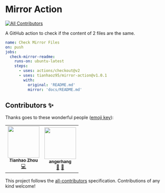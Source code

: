 # Mirror Action
<!-- ALL-CONTRIBUTORS-BADGE:START - Do not remove or modify this section -->
[![All Contributors](https://img.shields.io/badge/all_contributors-2-orange.svg?style=flat-square)](#contributors-)
<!-- ALL-CONTRIBUTORS-BADGE:END -->

A GitHub action to check if the content of 2 files are the same.

```yml
name: Check Mirror Files
on: push
jobs:
  check-mirror-readme:
    runs-on: ubuntu-latest
    steps:
      - uses: actions/checkout@v2
      - uses: tianhaoz95/mirror-action@v1.0.1
        with:
          original: 'README.md'
          mirror: 'docs/README.md'
```

## Contributors ✨

Thanks goes to these wonderful people ([emoji key](https://allcontributors.org/docs/en/emoji-key)):

<!-- ALL-CONTRIBUTORS-LIST:START - Do not remove or modify this section -->
<!-- prettier-ignore-start -->
<!-- markdownlint-disable -->
<table>
  <tr>
    <td align="center"><a href="https://tianhaoz.com"><img src="https://avatars3.githubusercontent.com/u/16887772?v=4" width="100px;" alt=""/><br /><sub><b>Tianhao Zhou</b></sub></a><br /><a href="https://github.com/tianhaoz95/mirror-action/commits?author=tianhaoz95" title="Code">💻</a></td>
    <td align="center"><a href="http://hangyuan.xyz"><img src="https://avatars0.githubusercontent.com/u/7655454?v=4" width="100px;" alt=""/><br /><sub><b>angerhang</b></sub></a><br /><a href="https://github.com/tianhaoz95/mirror-action/issues?q=author%3Aangerhang" title="Bug reports">🐛</a> <a href="https://github.com/tianhaoz95/mirror-action/commits?author=angerhang" title="Documentation">📖</a></td>
  </tr>
</table>

<!-- markdownlint-enable -->
<!-- prettier-ignore-end -->
<!-- ALL-CONTRIBUTORS-LIST:END -->

This project follows the [all-contributors](https://github.com/all-contributors/all-contributors) specification. Contributions of any kind welcome!